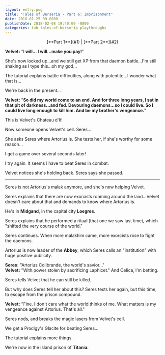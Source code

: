 ```yaml
---
layout: entry.pug
title: "Tales of Berseria - Part 6: Imprisonment"
date: 2018-01-25 09-0800
publishDate: 2018-02-08 19:40:00 -0800
categories: tob tales-of-berseria playthroughs
---
```


<p style="text-align: center;">[**Part 1**](#1) | [**Part 2**](#2)</p>

<a name="1"></a>

**Velvet:** "**I will... I will...make you pay!**"

She's now locked up...and we still get XP from that daemon battle...I'm still shaking as I type this...oh my god...

The tutorial explains battle difficulties, along with potentite...I wonder what that is...

We're back in the present...

**Velvet:** "**So did my world come to an end. And for three long years, I sat in that pit of darkness...and fed. Devouring daemons...so I could live. So I could live long enough to kill him. And be my brother's vengeance.**"

This is Velvet's Chateau d'If.

Now someone opens Velvet's cell. Seres...

She asks Seres where Artorius is. She tests her, if she's worthy for some reason...

I get a game over several seconds later!

I try again. It seems I have to beat Seres in combat.

Velvet notices she's holding back. Seres says she passed.

<a name="2"></a>

---

Seres is not Artorius's malak anymore, and she's now helping Velvet.

Seres explains that there are now exorcists roaming around the land...Velvet doesn't care about that and demands to know where Artorius is.

He's in **Midgand**, in the capital city **Loegres**.

Seres explains that he performed a ritual (that one we saw last time), which "shifted the very course of the world."

Seres continues. When more malakhim came, more exorcists rose to fight the daemons.

Artorius is now leader of the **Abbey**, which Seres calls an "institution" with huge positive publicity.

**Seres:** "Artorius Collbrande, the world's savior..."<br/>
**Velvet:** "With power stolen by sacrificing Laphicet." And Celica, I'm betting.

Seres tells Velvet that he can still be killed.

But why does Seres tell her about this? Seres tests her again, but this time, to escape from the prison compound.

**Velvet:** "Fine. I don't care what the world thinks of me. What matters is my vengeance against Artorius. That's all."

Seres nods, and breaks the magic lasers from Velvet's cell.

We get a Prodigy's Glacite for beating Seres...

The tutorial explains more things.

We're now in the island prison of **Titania**.